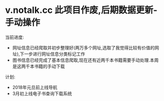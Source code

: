 # v.notalk.cc 此项目作废,后期数据更新-手动操作
当前进度:
- 网址信息已经爬取并初步整理好(两万多个网址,选取了我觉得比较有价值的网址),下一步进行网址信息分类标记工作
- 图书信息已经完成了基本信息爬取,现在还有近两千本书籍需要手动处理.本周是这两千本书籍的手动下载

计划:
- 2018年元旦前上线导航
- 3月初上线电子书查询下载系统
